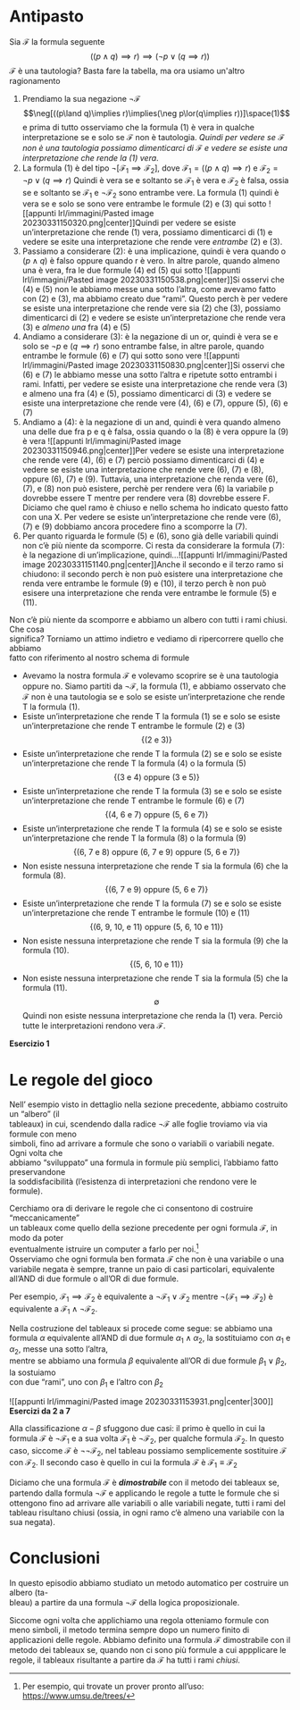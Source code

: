 
# Antipasto

Sia $\mathcal F$ la formula seguente
$$((p\land q)\implies r)\implies(\neg p\lor(q\implies r))$$
$\mathcal F$ è una tautologia? Basta fare la tabella, ma ora usiamo un'altro ragionamento

1. Prendiamo la sua negazione $\neg\mathcal F$ $$\neg[((p\land q)\implies r)\implies(\neg p\lor(q\implies r))]\space(1)$$e prima di tutto osserviamo che la formula (1) è vera in qualche interpretazione se e solo se $\mathcal F$ non è tautologia. _Quindi per vedere se $\mathcal F$ non è una tautologia possiamo dimenticarci di $\mathcal F$ e vedere se esiste una interpretazione che rende la (1) vera_.
2. La formula (1) è del tipo $\neg[\mathcal F_1\implies\mathcal F_2]$, dove $\mathcal F_1=((p\land q)\implies r)$ e $\mathcal F_2=\neg p\lor(q\implies r)$ Quindi è vera se e soltanto se $\mathcal F_1$ è vera e $\mathcal F_2$ è falsa, ossia se e soltanto se $\mathcal F_1$ e $\neg\mathcal F_2$ sono entrambe vere. La formula (1) quindi è vera se e solo se sono vere entrambe le formule (2) e (3) qui sotto ![[appunti lrl/immagini/Pasted image 20230331150320.png|center]]Quindi per vedere se esiste un’interpretazione che rende (1) vera, possiamo dimenticarci di (1) e vedere se esite una interpretazione che rende vere _entrambe_ (2) e (3).
3. Passiamo a considerare (2): è una implicazione, quindi è vera quando o $(p \land q)$ è falso oppure quando r è vero. In altre parole, quando almeno una è vera, fra le due formule (4) ed (5) qui sotto ![[appunti lrl/immagini/Pasted image 20230331150538.png|center]]Si osservi che (4) e (5) non le abbiamo messe una sotto l’altra, come avevamo fatto con (2) e (3), ma abbiamo creato due “rami”. Questo perch ́e per vedere se esiste una interpretazione che rende vere sia (2) che (3), possiamo dimenticarci di (2) e vedere se esiste un’interpretazione che rende vera (3) e _almeno una_ fra (4) e (5)
4. Andiamo a considerare (3): è la negazione di un or, quindi è vera se e solo se $\neg p$ e $(q\implies r)$ sono entrambe false, in altre parole, quando entrambe le formule (6) e (7) qui sotto sono vere ![[appunti lrl/immagini/Pasted image 20230331150830.png|center]]Si osservi che (6) e (7) le abbiamo messe una sotto l’altra e ripetute sotto entrambi i rami. Infatti, per vedere se esiste una interpretazione che rende vera (3) e almeno una fra (4) e (5), possiamo dimenticarci di (3) e vedere se esiste una interpretazione che rende vere (4), (6) e (7), oppure (5), (6) e (7)
5. Andiamo a (4): è la negazione di un and, quindi è vera quando almeno una delle due fra p e q è falsa, ossia quando o la (8) è vera oppure la (9) è vera ![[appunti lrl/immagini/Pasted image 20230331150946.png|center]]Per vedere se esiste una interpretazione che rende vere (4), (6) e (7) perciò possiamo dimenticarci di (4) e vedere se esiste una interpretazione che rende vere (6), (7) e (8), oppure (6), (7) e (9). Tuttavia, una interpretazione che renda vere (6), (7), e (8) non può esistere, perchè per rendere vera (6) la variabile p dovrebbe essere T mentre per rendere vera (8) dovrebbe essere F. Diciamo che quel ramo è chiuso e nello schema ho indicato questo fatto con una X. Per vedere se esiste un’interpretazione che rende vere (6), (7) e (9) dobbiamo ancora procedere fino a scomporre la (7).
6. Per quanto riguarda le formule (5) e (6), sono già delle variabili quindi non c’è più niente da scomporre. Ci resta da considerare la formula (7): è la negazione di un’implicazione, quindi...![[appunti lrl/immagini/Pasted image 20230331151140.png|center]]Anche il secondo e il terzo ramo si chiudono: il secondo perch ́e non può esistere una interpretazione che renda vere entrambe le formule (9) e (10), il terzo perch ́è non può esisere una interpretazione che renda vere entrambe le formule (5) e (11).

Non c’è più niente da scomporre e abbiamo un albero con tutti i rami chiusi. Che cosa  
significa? Torniamo un attimo indietro e vediamo di ripercorrere quello che abbiamo  
fatto con riferimento al nostro schema di formule

- Avevamo la nostra formula $\mathcal F$ e volevamo scoprire se è una tautologia oppure no. Siamo partiti da $\neg\mathcal F$, la formula (1), e abbiamo osservato che $\mathcal F$ non è una tautologia se e solo se esiste un’interpretazione che rende T la formula (1).
- Esiste un’interpretazione che rende T la formula (1) se e solo se esiste un’interpretazione che rende T entrambe le formule (2) e (3) $$\{(\text{2 e 3})\}$$
- Esiste un’interpretazione che rende T la formula (2) se e solo se esiste un’interpretazione che rende T la formula (4) o la formula (5) $$\{\text{(3 e 4) oppure (3 e 5)}\}$$
- Esiste un’interpretazione che rende T la formula (3) se e solo se esiste un’interpretazione che rende T entrambe le formule (6) e (7)
$$\{\text{(4, 6 e 7) oppure (5, 6 e 7)}\} $$ 
- Esiste un’interpretazione che rende T la formula (4) se e solo se esiste un’interpretazione che rende T la formula (8) o la formula (9)  
$$\{\text{(6, 7 e 8) oppure (6, 7 e 9) oppure (5, 6 e 7)}\}$$
- Non esiste nessuna interpretazione che rende T sia la formula (6) che la formula (8).  
$$\{\text{(6, 7 e 9) oppure (5, 6 e 7)}\}$$  
- Esiste un’interpretazione che rende T la formula (7) se e solo se esiste un’interpretazione che rende T entrambe le formule (10) e (11)  
$$\{\text{(6, 9, 10, e 11) oppure (5, 6, 10 e 11)}\}$$  
- Non esiste nessuna interpretazione che rende T sia la formula (9) che la formula (10).  
$$\{\text{(5, 6, 10 e 11)}\}$$  
- Non esiste nessuna interpretazione che rende T sia la formula (5) che la formula (11).$$\emptyset$$
Quindi non esiste nessuna interpretazione che renda la (1) vera. Perciò tutte le interpretazioni rendono vera $\mathcal F$.

**Esercizio 1**

# Le regole del gioco

Nell’ esempio visto in dettaglio nella sezione precedente, abbiamo costruito un “albero” (il  
tableaux) in cui, scendendo dalla radice $\neg\mathcal F$ alle foglie troviamo via via formule con meno  
simboli, fino ad arrivare a formule che sono o variabili o variabili negate. Ogni volta che  
abbiamo “sviluppato” una formula in formule più semplici, l’abbiamo fatto preservandone  
la soddisfacibilità (l’esistenza di interpretazioni che rendono vere le formule).

Cerchiamo ora di derivare le regole che ci consentono di costruire “meccanicamente”  
un tableaux come quello della sezione precedente per ogni formula $\mathcal F$, in modo da poter  
eventualmente istruire un computer a farlo per noi.[^1]  
Osserviamo che ogni formula ben formata $\mathcal F$ che non è una variabile o una variabile negata è sempre, tranne un paio di casi particolari, equivalente all’AND di due formule o all’OR di due formule. 

Per esempio, $\mathcal F_1\implies\mathcal F_2$ è equivalente a $\neg\mathcal F_1\lor\mathcal F_2$ mentre $\neg(\mathcal F_1 \implies \mathcal F_2)$ è equivalente a $\mathcal F_1\land\neg\mathcal F_2$.  

Nella costruzione del tableaux si procede come segue: se abbiamo una formula $\alpha$ equivalente all’AND di due formule $\alpha_1\land\alpha_2$, la sostituiamo con $\alpha_1$ e $\alpha_2$, messe una sotto l’altra,  
mentre se abbiamo una formula $\beta$ equivalente all’OR di due formule $\beta_1\lor\beta_2$, la sostuiamo  
con due “rami”, uno con $\beta_1$ e l’altro con $\beta_2$

![[appunti lrl/immagini/Pasted image 20230331153931.png|center|300]]
**Esercizi da 2 a 7**

Alla classificazione $\alpha-\beta$ sfuggono due casi: il primo è quello in cui la formula $\mathcal F$ è $\neg\mathcal F_1$ e a sua volta $\mathcal F_1$ è $\neg\mathcal F_2$, per qualche formula $\mathcal F_2$. In questo caso, siccome $\mathcal F$ è $\neg\neg\mathcal F_2$, nel tableau possiamo semplicemente sostituire $\mathcal F$ con $\mathcal F_2$. Il secondo caso è quello in cui la formula $\mathcal F$ è $\mathcal F_1\equiv\mathcal F_2$

Diciamo che una formula $\mathcal F$ è _**dimostrabile**_ con il metodo dei tableaux se, partendo dalla formula $\neg\mathcal F$ e applicando le regole a tutte le formule che si ottengono fino ad arrivare alle variabili o alle variabili negate, tutti i rami del tableau risultano chiusi (ossia, in ogni ramo c‘è almeno una variabile con la sua negata).

[^1]: Per esempio, qui trovate un prover pronto all’uso: https://www.umsu.de/trees/

# Conclusioni

In questo episodio abbiamo studiato un metodo automatico per costruire un albero (ta-  
bleau) a partire da una formula $\neg\mathcal F$ della logica proposizionale. 

Siccome ogni volta che applichiamo una regola otteniamo formule con meno simboli, il metodo termina sempre dopo un numero finito di applicazioni delle regole. Abbiamo definito una formula $\mathcal F$ dimostrabile con il metodo dei tableaux se, quando non ci sono più formule a cui appplicare le regole, il tableaux risultante a partire da $\mathcal F$ ha tutti i rami _chiusi_.


